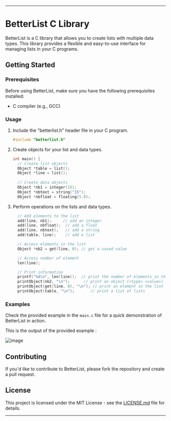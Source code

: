 
---

# BetterList C Library

BetterList is a C library that allows you to create lists with multiple data types. This library provides a flexible and easy-to-use interface for managing lists in your C programs.

## Getting Started

### Prerequisites

Before using BetterList, make sure you have the following prerequisites installed:

- C compiler (e.g., GCC)

### Usage

1. Include the "betterlist.h" header file in your C program.

    ```c
    #include "betterlist.h"
    ```

2. Create objects for your list and data types.

    ```c
    int main() {
      // Create list objects
      Object *table = list();
      Object *line = list(); 
      
      // Create data objects
      Object *nb1 = integer(15);
      Object *nbtext = string("15");
      Object *nbfloat = floating(5.9);
    ```

3. Perform operations on the lists and data types.

    ```c
      // Add elements to the list
      add(line, nb1);     // add an integer
      add(line, nbfloat);  // add a float
      add(line, nbtext);   // add a string
      add(table, line);    // add a list
    
      // Access elements in the list
      Object *nb2 = get(line, 0); // get a saved value

      // Access number of element
      len(line);

      // Print information
      printf("%d\n", len(line));  // print the number of elements in the list
      printObject(nb2, "\n");      // print an object (<type> <value>)
      printObject(get(line, 0), "\n"); // print an element in the list [<type> <value>, ...]
      printObject(table, "\n");       // print a list of lists
    ```

### Examples

Check the provided example in the `main.c` file for a quick demonstration of BetterList in action.

This is the output of the provided example :

![image](https://github.com/GalTechDev/BetterList/assets/81401725/128912da-ac33-47d1-9db6-9c7196460abc)


## Contributing

If you'd like to contribute to BetterList, please fork the repository and create a pull request.

## License

This project is licensed under the MIT License - see the [LICENSE.md](LICENSE.md) file for details.

---
